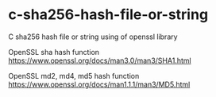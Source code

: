 # c-sha256-hash-file-or-string
C sha256 hash file or string using of openssl library

OpenSSL sha hash function 
<a href="https://www.openssl.org/docs/man3.0/man3/SHA1.html">
https://www.openssl.org/docs/man3.0/man3/SHA1.html
</a>

OpenSSL md2, md4, md5 hash function
<a href="https://www.openssl.org/docs/man1.1.1/man3/MD5.html">
https://www.openssl.org/docs/man1.1.1/man3/MD5.html
</a>
